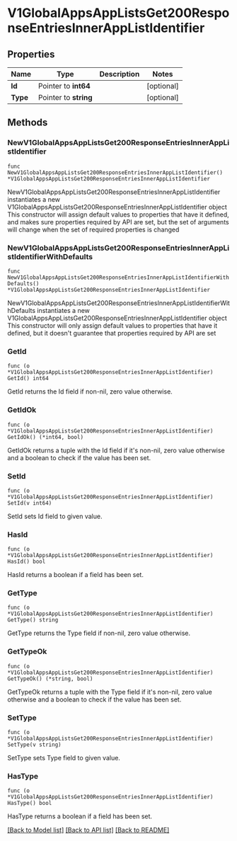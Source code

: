 # V1GlobalAppsAppListsGet200ResponseEntriesInnerAppListIdentifier

## Properties

Name | Type | Description | Notes
------------ | ------------- | ------------- | -------------
**Id** | Pointer to **int64** |  | [optional] 
**Type** | Pointer to **string** |  | [optional] 

## Methods

### NewV1GlobalAppsAppListsGet200ResponseEntriesInnerAppListIdentifier

`func NewV1GlobalAppsAppListsGet200ResponseEntriesInnerAppListIdentifier() *V1GlobalAppsAppListsGet200ResponseEntriesInnerAppListIdentifier`

NewV1GlobalAppsAppListsGet200ResponseEntriesInnerAppListIdentifier instantiates a new V1GlobalAppsAppListsGet200ResponseEntriesInnerAppListIdentifier object
This constructor will assign default values to properties that have it defined,
and makes sure properties required by API are set, but the set of arguments
will change when the set of required properties is changed

### NewV1GlobalAppsAppListsGet200ResponseEntriesInnerAppListIdentifierWithDefaults

`func NewV1GlobalAppsAppListsGet200ResponseEntriesInnerAppListIdentifierWithDefaults() *V1GlobalAppsAppListsGet200ResponseEntriesInnerAppListIdentifier`

NewV1GlobalAppsAppListsGet200ResponseEntriesInnerAppListIdentifierWithDefaults instantiates a new V1GlobalAppsAppListsGet200ResponseEntriesInnerAppListIdentifier object
This constructor will only assign default values to properties that have it defined,
but it doesn't guarantee that properties required by API are set

### GetId

`func (o *V1GlobalAppsAppListsGet200ResponseEntriesInnerAppListIdentifier) GetId() int64`

GetId returns the Id field if non-nil, zero value otherwise.

### GetIdOk

`func (o *V1GlobalAppsAppListsGet200ResponseEntriesInnerAppListIdentifier) GetIdOk() (*int64, bool)`

GetIdOk returns a tuple with the Id field if it's non-nil, zero value otherwise
and a boolean to check if the value has been set.

### SetId

`func (o *V1GlobalAppsAppListsGet200ResponseEntriesInnerAppListIdentifier) SetId(v int64)`

SetId sets Id field to given value.

### HasId

`func (o *V1GlobalAppsAppListsGet200ResponseEntriesInnerAppListIdentifier) HasId() bool`

HasId returns a boolean if a field has been set.

### GetType

`func (o *V1GlobalAppsAppListsGet200ResponseEntriesInnerAppListIdentifier) GetType() string`

GetType returns the Type field if non-nil, zero value otherwise.

### GetTypeOk

`func (o *V1GlobalAppsAppListsGet200ResponseEntriesInnerAppListIdentifier) GetTypeOk() (*string, bool)`

GetTypeOk returns a tuple with the Type field if it's non-nil, zero value otherwise
and a boolean to check if the value has been set.

### SetType

`func (o *V1GlobalAppsAppListsGet200ResponseEntriesInnerAppListIdentifier) SetType(v string)`

SetType sets Type field to given value.

### HasType

`func (o *V1GlobalAppsAppListsGet200ResponseEntriesInnerAppListIdentifier) HasType() bool`

HasType returns a boolean if a field has been set.


[[Back to Model list]](../README.md#documentation-for-models) [[Back to API list]](../README.md#documentation-for-api-endpoints) [[Back to README]](../README.md)


